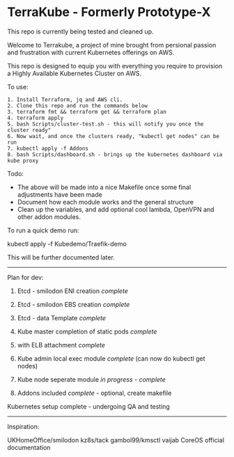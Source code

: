 # TerraKube - Formerly Prototype-X

This repo is currently being tested and cleaned up.

Welcome to Terrakube, a project of mine brought from persional passion and frustration with current Kubernetes offerings on AWS.

This repo is designed to equip you with everything you require to provision a Highly Available Kubernetes Cluster on AWS.

To use:
```
1. Install Terraform, jq and AWS cli.
2. Clone this repo and run the commands below
3. terraform fmt && terraform get && terraform plan
4. terraform apply
5. bash Scripts/cluster-test.sh - this will notify you once the cluster ready"
6. Now wait, and once the clusters ready, "kubectl get nodes" can be run
7. kubectl apply -f Addons
8. bash Scripts/dashboard.sh - brings up the kubernetes dashboard via kube proxy
```

Todo:

- The above will be made into a nice Makefile once some final adjustments have been made 
- Document how each module works and the general structure
- Clean up the variables, and add optional cool lambda, OpenVPN and other addon modules.


To run a quick demo run:

kubectl apply -f Kubedemo/Traefik-demo

This will be further documented later.

-------------------------

Plan for dev:

1. Etcd - smilodon ENI creation *complete*

2. Etcd - smilodon EBS creation *complete*

3. Etcd - data Template *complete*

4. Kube master completion of static pods *complete*

5. with ELB attachment *complete*

6. Kube admin local exec module *complete* (can now do kubectl get nodes)

7. Kube node seperate module *in progress - complete*

8. Addons included *complete* - optional, create makefile

Kubernetes setup complete - undergoing QA and testing


----------------------

Inspiration:

UKHomeOffice/smilodon
kz8s/tack
gambol99/kmsctl
vaijab
CoreOS official documentation
